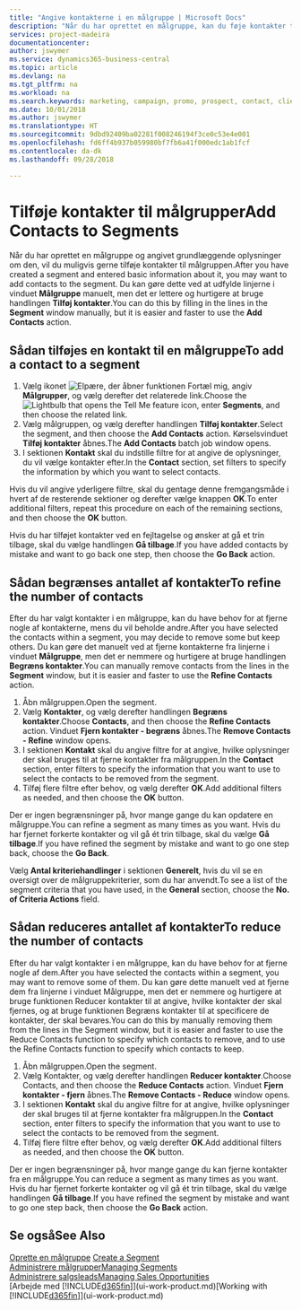 ```yaml
---
title: "Angive kontakterne i en målgruppe | Microsoft Docs"
description: "Når du har oprettet en målgruppe, kan du føje kontakter til målgruppen, f.eks. som en del af en marketingkampagne, der er henvendt til bestemte kunder."
services: project-madeira
documentationcenter: 
author: jswymer
ms.service: dynamics365-business-central
ms.topic: article
ms.devlang: na
ms.tgt_pltfrm: na
ms.workload: na
ms.search.keywords: marketing, campaign, promo, prospect, contact, client, customer
ms.date: 10/01/2018
ms.author: jswymer
ms.translationtype: HT
ms.sourcegitcommit: 9dbd92409ba02281f008246194f3ce0c53e4e001
ms.openlocfilehash: fd6ff4b937b059980bf7fb6a41f000edc1ab1fcf
ms.contentlocale: da-dk
ms.lasthandoff: 09/28/2018

---
```

# <a name="add-contacts-to-segments"></a><span data-ttu-id="a75eb-103">Tilføje kontakter til målgrupper</span><span class="sxs-lookup"><span data-stu-id="a75eb-103">Add Contacts to Segments</span></span>
<span data-ttu-id="a75eb-104">Når du har oprettet en målgruppe og angivet grundlæggende oplysninger om den, vil du muligvis gerne tilføje kontakter til målgruppen.</span><span class="sxs-lookup"><span data-stu-id="a75eb-104">After you have created a segment and entered basic information about it, you may want to add contacts to the segment.</span></span> <span data-ttu-id="a75eb-105">Du kan gøre dette ved at udfylde linjerne i vinduet **Målgruppe** manuelt, men det er lettere og hurtigere at bruge handlingen **Tilføj kontakter**.</span><span class="sxs-lookup"><span data-stu-id="a75eb-105">You can do this by filling in the lines in the **Segment** window manually, but it is easier and faster to use the **Add Contacts** action.</span></span>

## <a name="to-add-a-contact-to-a-segment"></a><span data-ttu-id="a75eb-106">Sådan tilføjes en kontakt til en målgruppe</span><span class="sxs-lookup"><span data-stu-id="a75eb-106">To add a contact to a segment</span></span>
1. <span data-ttu-id="a75eb-107">Vælg ikonet ![Elpære, der åbner funktionen Fortæl mig](media/ui-search/search_small.png "Fortæl mig, hvad du vil foretage dig"), angiv **Målgrupper**, og vælg derefter det relaterede link.</span><span class="sxs-lookup"><span data-stu-id="a75eb-107">Choose the ![Lightbulb that opens the Tell Me feature](media/ui-search/search_small.png "Tell me what you want to do") icon, enter **Segments**, and then choose the related link.</span></span>  
2. <span data-ttu-id="a75eb-108">Vælg målgruppen, og vælg derefter handlingen **Tilføj kontakter**.</span><span class="sxs-lookup"><span data-stu-id="a75eb-108">Select the segment, and then choose the **Add Contacts** action.</span></span> <span data-ttu-id="a75eb-109">Kørselsvinduet **Tilføj kontakter** åbnes.</span><span class="sxs-lookup"><span data-stu-id="a75eb-109">The **Add Contacts** batch job window opens.</span></span>
3. <span data-ttu-id="a75eb-110">I sektionen **Kontakt** skal du indstille filtre for at angive de oplysninger, du vil vælge kontakter efter.</span><span class="sxs-lookup"><span data-stu-id="a75eb-110">In the **Contact** section, set filters to specify the information by which you want to select contacts.</span></span>

<span data-ttu-id="a75eb-111">Hvis du vil angive yderligere filtre, skal du gentage denne fremgangsmåde i hvert af de resterende sektioner og derefter vælge knappen **OK**.</span><span class="sxs-lookup"><span data-stu-id="a75eb-111">To enter additional filters, repeat this procedure on each of the remaining sections, and then choose the **OK** button.</span></span>

<span data-ttu-id="a75eb-112">Hvis du har tilføjet kontakter ved en fejltagelse og ønsker at gå et trin tilbage, skal du vælge handlingen **Gå tilbage**.</span><span class="sxs-lookup"><span data-stu-id="a75eb-112">If you have added contacts by mistake and want to go back one step, then choose the **Go Back** action.</span></span>

## <a name="to-refine-the-number-of-contacts"></a><span data-ttu-id="a75eb-113">Sådan begrænses antallet af kontakter</span><span class="sxs-lookup"><span data-stu-id="a75eb-113">To refine the number of contacts</span></span>
<span data-ttu-id="a75eb-114">Efter du har valgt kontakter i en målgruppe, kan du have behov for at fjerne nogle af kontakterne, mens du vil beholde andre.</span><span class="sxs-lookup"><span data-stu-id="a75eb-114">After you have selected the contacts within a segment, you may decide to remove some but keep others.</span></span> <span data-ttu-id="a75eb-115">Du kan gøre det manuelt ved at fjerne kontakterne fra linjerne i vinduet **Målgruppe**, men det er nemmere og hurtigere at bruge handlingen **Begræns kontakter**.</span><span class="sxs-lookup"><span data-stu-id="a75eb-115">You can manually remove contacts from the lines in the **Segment** window, but it is easier and faster to use the **Refine Contacts** action.</span></span>

1. <span data-ttu-id="a75eb-116">Åbn målgruppen.</span><span class="sxs-lookup"><span data-stu-id="a75eb-116">Open the segment.</span></span>
2. <span data-ttu-id="a75eb-117">Vælg **Kontakter**, og vælg derefter handlingen **Begræns kontakter**.</span><span class="sxs-lookup"><span data-stu-id="a75eb-117">Choose **Contacts**, and then choose the **Refine Contacts** action.</span></span> <span data-ttu-id="a75eb-118">Vinduet **Fjern kontakter - begræns** åbnes.</span><span class="sxs-lookup"><span data-stu-id="a75eb-118">The **Remove Contacts - Refine** window opens.</span></span>
3. <span data-ttu-id="a75eb-119">I sektionen **Kontakt** skal du angive filtre for at angive, hvilke oplysninger der skal bruges til at fjerne kontakter fra målgruppen.</span><span class="sxs-lookup"><span data-stu-id="a75eb-119">In the **Contact** section, enter filters to specify the information that you want to use to select the contacts to be removed from the segment.</span></span>
4. <span data-ttu-id="a75eb-120">Tilføj flere filtre efter behov, og vælg derefter **OK**.</span><span class="sxs-lookup"><span data-stu-id="a75eb-120">Add additional filters as needed, and then choose the **OK** button.</span></span>

<span data-ttu-id="a75eb-121">Der er ingen begrænsninger på, hvor mange gange du kan opdatere en målgruppe.</span><span class="sxs-lookup"><span data-stu-id="a75eb-121">You can refine a segment as many times as you want.</span></span> <span data-ttu-id="a75eb-122">Hvis du har fjernet forkerte kontakter og vil gå ét trin tilbage, skal du vælge **Gå tilbage**.</span><span class="sxs-lookup"><span data-stu-id="a75eb-122">If you have refined the segment by mistake and want to go one step back, choose the **Go Back**.</span></span>

<span data-ttu-id="a75eb-123">Vælg **Antal kriteriehandlinger** i sektionen **Generelt**, hvis du vil se en oversigt over de målgruppekriterier, som du har anvendt.</span><span class="sxs-lookup"><span data-stu-id="a75eb-123">To see a list of the segment criteria that you have used, in the **General** section, choose the **No. of Criteria Actions** field.</span></span>

## <a name="to-reduce-the-number-of-contacts"></a><span data-ttu-id="a75eb-124">Sådan reduceres antallet af kontakter</span><span class="sxs-lookup"><span data-stu-id="a75eb-124">To reduce the number of contacts</span></span>
<span data-ttu-id="a75eb-125">Efter du har valgt kontakter i en målgruppe, kan du have behov for at fjerne nogle af dem.</span><span class="sxs-lookup"><span data-stu-id="a75eb-125">After you have selected the contacts within a segment, you may want to remove some of them.</span></span> <span data-ttu-id="a75eb-126">Du kan gøre dette manuelt ved at fjerne dem fra linjerne i vinduet Målgruppe, men det er nemmere og hurtigere at bruge funktionen Reducer kontakter til at angive, hvilke kontakter der skal fjernes, og at bruge funktionen Begræns kontakter til at specificere de kontakter, der skal bevares.</span><span class="sxs-lookup"><span data-stu-id="a75eb-126">You can do this by manually removing them from the lines in the Segment window, but it is easier and faster to use the Reduce Contacts function to specify which contacts to remove, and to use the Refine Contacts function to specify which contacts to keep.</span></span>

1. <span data-ttu-id="a75eb-127">Åbn målgruppen.</span><span class="sxs-lookup"><span data-stu-id="a75eb-127">Open the segment.</span></span>
2. <span data-ttu-id="a75eb-128">Vælg Kontakter, og vælg derefter handlingen **Reducer kontakter**.</span><span class="sxs-lookup"><span data-stu-id="a75eb-128">Choose Contacts, and then choose the **Reduce Contacts** action.</span></span> <span data-ttu-id="a75eb-129">Vinduet **Fjern kontakter - fjern** åbnes.</span><span class="sxs-lookup"><span data-stu-id="a75eb-129">The **Remove Contacts - Reduce** window opens.</span></span>
3. <span data-ttu-id="a75eb-130">I sektionen **Kontakt** skal du angive filtre for at angive, hvilke oplysninger der skal bruges til at fjerne kontakter fra målgruppen.</span><span class="sxs-lookup"><span data-stu-id="a75eb-130">In the **Contact** section, enter filters to specify the information that you want to use to select the contacts to be removed from the segment.</span></span>
4. <span data-ttu-id="a75eb-131">Tilføj flere filtre efter behov, og vælg derefter **OK**.</span><span class="sxs-lookup"><span data-stu-id="a75eb-131">Add additional filters as needed, and then choose the **OK** button.</span></span>

<span data-ttu-id="a75eb-132">Der er ingen begrænsninger på, hvor mange gange du kan fjerne kontakter fra en målgruppe.</span><span class="sxs-lookup"><span data-stu-id="a75eb-132">You can reduce a segment as many times as you want.</span></span> <span data-ttu-id="a75eb-133">Hvis du har fjernet forkerte kontakter og vil gå ét trin tilbage, skal du vælge handlingen **Gå tilbage**.</span><span class="sxs-lookup"><span data-stu-id="a75eb-133">If you have refined the segment by mistake and want to go one step back, then choose the **Go Back** action.</span></span>

## <a name="see-also"></a><span data-ttu-id="a75eb-134">Se også</span><span class="sxs-lookup"><span data-stu-id="a75eb-134">See Also</span></span>
<span data-ttu-id="a75eb-135">[Oprette en målgruppe](marketing-how-create-segment.md) </span><span class="sxs-lookup"><span data-stu-id="a75eb-135">[Create a Segment](marketing-how-create-segment.md) </span></span>  
[<span data-ttu-id="a75eb-136">Administrere målgrupper</span><span class="sxs-lookup"><span data-stu-id="a75eb-136">Managing Segments</span></span>](marketing-segments.md)  
[<span data-ttu-id="a75eb-137">Administrere salgsleads</span><span class="sxs-lookup"><span data-stu-id="a75eb-137">Managing Sales Opportunities</span></span>](marketing-manage-sales-opportunities.md)  
<span data-ttu-id="a75eb-138">[Arbejde med [!INCLUDE[d365fin](includes/d365fin_md.md)]](ui-work-product.md)</span><span class="sxs-lookup"><span data-stu-id="a75eb-138">[Working with [!INCLUDE[d365fin](includes/d365fin_md.md)]](ui-work-product.md)</span></span>  

